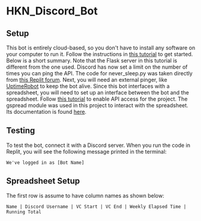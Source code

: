 # HKN_Discord_Bot

## Setup
This bot is entirely cloud-based, so you don't have to install any software on your computer to run it. 
Follow the instructions in [this tutorial](https://www.freecodecamp.org/news/create-a-discord-bot-with-python/) to get started. Below is a short summary. Note that the Flask server in this tutorial is different from the one used. Discord has now set a limit on the number of times you can ping the API. The code for never_sleep.py was taken directly from [this Replit forum](https://repl.it/talk/ask/Uptime-Robot-not-working-with-Discord-Cloudflare/49491). Next, you will need an external pinger, like [UptimeRobot](https://uptimerobot.com/) to keep the bot alive. 
Since this bot interfaces with a spreadsheet, you will need to set up an interface between the bot and the spreadsheet. Follow [this tutorial](https://gspread.readthedocs.io/en/latest/oauth2.html#enable-api-access) to enable API access for the project. The gspread module was used in this project to interact with the spreadsheet. Its documentation is found [here](https://github.com/burnash/gspread).

## Testing
To test the bot, connect it with a Discord server. When you run the code in Replit, you will see the following message printed in the terminal:

`We've logged in as [Bot Name]`

## Spreadsheet Setup
The first row is assume to have column names as shown below:

`Name | Discord Username | VC Start | VC End | Weekly Elapsed Time | Running Total`
